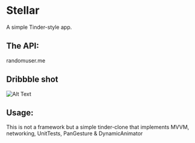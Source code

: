 # Stellar

A simple Tinder-style app.

## The API: 
randomuser.me

## Dribbble shot
![Alt Text](https://im2.ezgif.com/tmp/ezgif-2-b4c0fbd8ac09.gif)

## Usage:
This is not a framework but a simple tinder-clone that implements MVVM, networking, UnitTests, PanGesture & DynamicAnimator